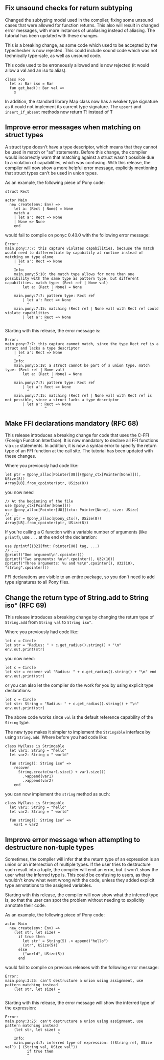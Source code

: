 ## Fix unsound checks for return subtyping

Changed the subtyping model used in the compiler,
fixing some unsound cases that were allowed for function returns.
This also will result in changed error messages, with more
instances of unaliasing instead of aliasing. The tutorial has
been updated with these changes.

This is a breaking change, as some code which used to be accepted
by the typechecker is now rejected. This could include sound code
which was not technically type-safe, as well as unsound code.

This code used to be erroneously allowed and is now rejected
(it would allow a val and an iso to alias):
```
class Foo
  let x: Bar iso = Bar
  fun get_bad(): Bar val =>
    x
```

In addition, the standard library Map class now has a weaker
type signature as it could not implement its current type signature.
The `upsert` and `insert_if_absent` methods now return T! instead of T

## Improve error messages when matching on struct types

A struct type doesn't have a type descriptor, which means that they cannot be used in match or "as" statements. Before this change, the compiler would incorrectly warn that matching against a struct wasn't possible due to a violation of capabilities, which was confusing. With this release, the compiler will now show a more helpful error message, explicitly mentioning that struct types can't be used in union types.

As an example, the following piece of Pony code:

```pony
struct Rect

actor Main
  new create(env: Env) =>
    let a: (Rect | None) = None
    match a
    | let a': Rect => None
    | None => None
    end
```

would fail to compile on ponyc 0.40.0 with the following error message:

```
Error:
main.pony:7:7: this capture violates capabilities, because the match would need to differentiate by capability at runtime instead of matching on type alone
    | let a': Rect => None
      ^
    Info:
    main.pony:5:18: the match type allows for more than one possibility with the same type as pattern type, but different capabilities. match type: (Rect ref | None val)
        let a: (Rect | None) = None
                     ^
    main.pony:7:7: pattern type: Rect ref
        | let a': Rect => None
          ^
    main.pony:7:15: matching (Rect ref | None val) with Rect ref could violate capabilities
        | let a': Rect => None
                  ^
```

Starting with this release, the error message is:

```
Error:
main.pony:7:7: this capture cannot match, since the type Rect ref is a struct and lacks a type descriptor
    | let a': Rect => None
      ^
    Info:
    main.pony:5:18: a struct cannot be part of a union type. match type: (Rect ref | None val)
        let a: (Rect | None) = None
                     ^
    main.pony:7:7: pattern type: Rect ref
        | let a': Rect => None
          ^
    main.pony:7:15: matching (Rect ref | None val) with Rect ref is not possible, since a struct lacks a type descriptor
        | let a': Rect => None
                  ^
```

## Make FFI declarations mandatory (RFC 68)

This release introduces a breaking change for code that uses the C-FFI (Foreign Function Interface). It is now mandatory to declare all FFI functions via `use` statements. In addition, it is now a syntax error to specify the return type of an FFI function at the call site. The tutorial has been updated with these changes.

Where you previously had code like:

```pony
let ptr = @pony_alloc[Pointer[U8]](@pony_ctx[Pointer[None]](), USize(8))
Array[U8].from_cpointer(ptr, USize(8))
```

you now need

```pony
// At the beginning of the file
use @pony_ctx[Pointer[None]]()
use @pony_alloc[Pointer[U8]](ctx: Pointer[None], size: USize)
// ...
let ptr = @pony_alloc(@pony_ctx(), USize(8))
Array[U8].from_cpointer(ptr, USize(8))
```

If you're calling a C function with a variable number of arguments (like `printf`), use `...` at the end of the declaration:

```pony
use @printf[I32](fmt: Pointer[U8] tag, ...)
// ...
@printf("One argument\n".cpointer())
@printf("Two arguments: %u\n".cpointer(), U32(10))
@printf("Three arguments: %u and %s\n".cpointer(), U32(10), "string".cpointer())
```

FFI declarations are visible to an entire package, so you don't need to add type signatures to all Pony files.

## Change the return type of String.add to String iso^ (RFC 69)

This release introduces a breaking change by changing the return type of `String.add` from `String val` to `String iso^`.

Where you previously had code like:

```pony
let c = Circle
let str = "Radius: " + c.get_radius().string() + "\n"
env.out.print(str)
```

you now need:

```pony
let c = Circle
let str = recover val "Radius: " + c.get_radius().string() + "\n" end
env.out.print(str)
```

or you can also let the compiler do the work for you by using explicit type declarations:

```pony
let c = Circle
let str: String = "Radius: " + c.get_radius().string() + "\n"
env.out.print(str)
```

The above code works since `val` is the default reference capability of the `String` type.

The new type makes it simpler to implement the `Stringable` interface by using `String.add`. Where before you had code like:

```pony
class MyClass is Stringable
  let var1: String = "hello"
  let var2: String = " world"

  fun string(): String iso^ =>
    recover
      String.create(var1.size() + var1.size())
        .>append(var1)
        .>append(var2)
    end
```

you can now implement the `string` method as such:

```pony
class MyClass is Stringable
  let var1: String = "hello"
  let var2: String = " world"

  fun string(): String iso^ =>
    var1 + var2
```

## Improve error message when attempting to destructure non-tuple types

Sometimes, the compiler will infer that the return type of an expression is an union or an intersection of multiple types. If the user tries to destructure such result into a tuple, the compiler will emit an error, but it won't show the user what the inferred type is. This could be confusing to users, as they wouldn't know what went wrong with the code, unless they added explicit type annotations to the assigned variables.

Starting with this release, the compiler will now show what the inferred type is, so that the user can spot the problem without needing to explicitly annotate their code.

As an example, the following piece of Pony code:

```pony
actor Main
  new create(env: Env) =>
    (let str, let size) =
      if true then
        let str' = String(5) .> append("hello")
        (str', USize(5))
      else
        ("world", USize(5))
      end
```

would fail to compile on previous releases with the following error message:

```
Error:
main.pony:3:25: can't destructure a union using assignment, use pattern matching instead
    (let str, let size) =
                        ^
```

Starting with this release, the error message will show the inferred type of the expression:

```
Error:
main.pony:3:25: can't destructure a union using assignment, use pattern matching instead
    (let str, let size) =
                        ^
    Info:
    main.pony:4:7: inferred type of expression: ((String ref, USize val^) | (String val, USize val^))
          if true then
          ^
```

